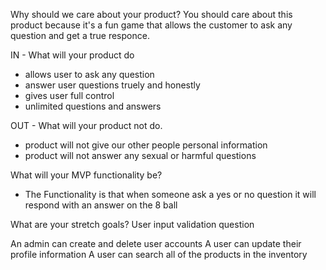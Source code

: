 Why should we care about your product?
You should care about this product because it's a fun game that allows the customer to ask any question and get a true responce. 

IN - What will your product do
* allows user to ask any question
* answer user questions truely and honestly
* gives user full control
* unlimited questions and answers

OUT - What will your product not do.
* product will not give our other people personal information
* product will not answer any sexual or harmful questions

What will your MVP functionality be?
* The Functionality is that when someone ask a yes or no question it will respond with an answer on the 8 ball

What are your stretch goals?
User input validation question

An admin can create and delete user accounts
A user can update their profile information
A user can search all of the products in the inventory